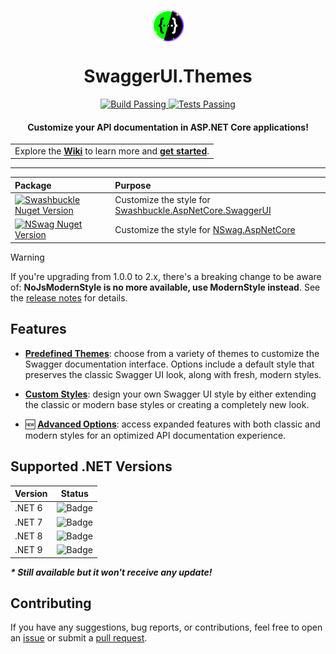 ﻿<span align="center">

<p>
<img height="50" src="\build\icon.png" align="center">
</p>

# SwaggerUI.Themes

</span>

<p align="center">
    <a href="https://github.com/teociaps/SwaggerUI.Themes/actions/workflows/build.yml">
        <img alt="Build Passing" src="https://github.com/teociaps/SwaggerUI.Themes/actions/workflows/build.yml/badge.svg" />
    </a>
    <a href="https://github.com/teociaps/SwaggerUI.Themes/actions/workflows/test.yml">
        <img alt="Tests Passing" src="https://github.com/teociaps/SwaggerUI.Themes/actions/workflows/test.yml/badge.svg" />
    </a>
</p>

<h4 align="center">Customize your API documentation in ASP.NET Core applications!</h4>

<table align="center">
    <tr>
        <td>
            Explore the <b><a href="https://github.com/teociaps/SwaggerUI.Themes/wiki" title="Wiki">Wiki</a></b> to learn more and <b><a href="https://github.com/teociaps/SwaggerUI.Themes/wiki/Getting-Started" title="Getting Started">get started</a></b>.
        </td>
    </tr>
</table>


<hr>


| Package | Purpose |
| :------ | :------ |
| [![Swashbuckle Nuget Version]](https://www.nuget.org/packages/AspNetCore.SwaggerUI.Themes/) | Customize the style for [Swashbuckle.AspNetCore.SwaggerUI] |
| [![NSwag Nuget Version]](https://www.nuget.org/packages/NSwag.AspNetCore.Themes/) | Customize the style for [NSwag.AspNetCore] |


> [!WARNING]
> If you're upgrading from 1.0.0 to 2.x, there's a breaking change to be aware of: **NoJsModernStyle is no more available, use ModernStyle instead**. See the [release notes](https://github.com/teociaps/SwaggerUI.Themes/releases/tag/v2.0.0) for details.


## Features

- **[Predefined Themes](https://github.com/teociaps/SwaggerUI.Themes/wiki/Predefined-Themes)**: choose from a variety of themes to customize the Swagger documentation interface. Options include a default style that preserves the classic Swagger UI look, along with fresh, modern styles.

- **[Custom Styles](https://github.com/teociaps/SwaggerUI.Themes/wiki/Custom-Styles)**: design your own Swagger UI style by either extending the classic or modern base styles or creating a completely new look.

- 🆕 **[Advanced Options](https://github.com/teociaps/SwaggerUI.Themes/wiki/Advanced-Options)**: access expanded features with both classic and modern styles for an optimized API documentation experience.


## Supported .NET Versions
| Version | Status |
| ------- | ------ |
| .NET 6  | ![Badge](https://img.shields.io/badge/Status-Supported-brightgreen) |
| .NET 7  | ![Badge](https://img.shields.io/badge/Status-Out%20of%20Support*-orange) |
| .NET 8  | ![Badge](https://img.shields.io/badge/Status-Supported-brightgreen) |
| .NET 9  | ![Badge](https://img.shields.io/badge/Status-Supported-brightgreen) |

___* Still available but it won't receive any update!___


## Contributing

If you have any suggestions, bug reports, or contributions, feel free to open an [issue](https://github.com/teociaps/SwaggerUI.Themes/issues) or submit a [pull request](https://github.com/teociaps/SwaggerUI.Themes/pulls).





[Swashbuckle Nuget Version]: https://img.shields.io/nuget/v/AspNetCore.SwaggerUI.Themes?logo=nuget&label=AspNetCore.SwaggerUI.Themes&color=blue
[NSwag Nuget Version]: https://img.shields.io/nuget/v/NSwag.AspNetCore.Themes?logo=nuget&label=NSwag.AspNetCore.Themes&color=blue

[Swashbuckle.AspNetCore.SwaggerUI]: https://github.com/domaindrivendev/Swashbuckle.AspNetCore
[NSwag.AspNetCore]: https://github.com/RicoSuter/NSwag?tab=readme-ov-file#aspnet-and-aspnet-core
